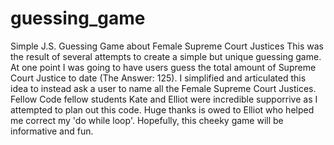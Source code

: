 # guessing_game
Simple J.S. Guessing Game about Female Supreme Court Justices 
This was the result of several attempts to create a simple but unique
guessing game. At one point I was going to have users guess the total
amount of Supreme Court Justice to date (The Answer: 125). I simplified
and articulated this idea to instead ask a user to name all the Female
Supreme Court Justices. Fellow Code fellow students Kate and Elliot
were incredible supporrive as I attempted to plan out this code. Huge
thanks is owed to Elliot who helped me correct my 'do while loop'.
Hopefully, this cheeky game will be informative and fun.
